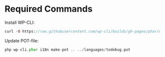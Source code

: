 # Required Commands

Install WP-CLI:
```php
curl -O https://raw.githubusercontent.com/wp-cli/builds/gh-pages/phar/wp-cli.phar
```

Update POT-file:
```php
php wp-cli.phar i18n make-pot .. ../languages/todebug.pot
```
